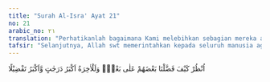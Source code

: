 ```yaml
---
title: "Surah Al-Isra' Ayat 21"
no: 21
arabic_no: ٢١
translation: "Perhatikanlah bagaimana Kami melebihkan sebagian mereka atas sebagian (yang lain). Dan kehidupan akhirat lebih tinggi derajatnya dan lebih besar keutamaan."
tafsir: "Selanjutnya, Allah swt memerintahkan kepada seluruh manusia agar memperhatikan kemurahan yang diberikan-Nya kepada kedua golongan tersebut. Allah swt melebihkan sebagian golongan atas sebagian yang lain. Dari masing-masing golongan, manusia akan mendapat pelajaran, karena meskipun masing-masing berusaha untuk mencari rezeki dan kenikmatan dunia, namun hasilnya berbeda-beda. Nikmat Allah yang diberikan kepada mereka yang mengutamakan kehidupan dunia menyebabkan mereka bertambah ingkar kepada Zat yang memberikan nikmat itu. Sebaliknya, nikmat yang diberikan kepada mereka yang mengutamakan kehidupan akhirat membuat mereka semakin mensyukuri Zat yang memberikan nikmat itu.\n\nAllah swt berfirman:\n\nDia mengangkat (derajat) sebagian kamu di atas yang lain, untuk mengujimu atas (karunia) yang diberikan-Nya kepadamu. (al-An'am/6: 165)\n\nDan firman-Nya:\n\nKamilah yang menentukan penghidupan mereka dalam kehidupan dunia, dan Kami telah meninggikan sebagian mereka atas sebagian yang lain beberapa derajat, agar sebagian mereka dapat memanfaatkan sebagian yang lain. (az-Zukhruf/43: 32)\n\nDari uraian di atas, dapat diketahui bahwa setiap orang harus mengutama-kan kehidupan akhirat karena lebih tinggi derajatnya dan lebih utama dari kehidupan dunia. Mengenai kehidupan di akhirat ini digambarkan dalam hadis:\n\nBersabda Nabi saw, \"Sesungguhnya orang yang memiliki derajat yang tinggi akan melihat tempat yang mulia di akhirat, seperti engkau melihat bintang di ketinggian langit.\" (Riwayat al-Bukhari dan Muslim dari Abu Sa'id al-Khudri)"
---
```

اُنْظُرْ كَيْفَ فَضَّلْنَا بَعْضَهُمْ عَلٰى بَعْضٍۗ وَلَلْاٰخِرَةُ اَكْبَرُ دَرَجٰتٍ وَّاَكْبَرُ تَفْضِيْلًا